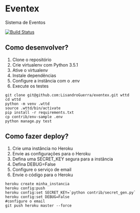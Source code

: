 # Eventex

Sistema de Eventos

[![Build Status](https://travis-ci.org/LisandroGuerra/eventex.svg?branch=master)](https://travis-ci.org/LisandroGuerra/eventex)


## Como desenvolver?

1. Clone o repositório
2. Crie virtualenv com Python 3.5.1
3. Ative o virtualenv
4. Instale dependências
5. Configure a instância com o .env
6. Execute os testes

```console
git clone git@github.com:LisandroGuerra/exentex.git wttd
cd wttd
python -m venv .wttd
source .wttd/bin/activate
pip install -r requirements.txt
cp contrib/env-sample .env
python manage.py test
```

## Como fazer deploy?

1. Crie uma instância no Heroku
2. Envie as configurações para o Heroku
3. Defina uma SECRET_KEY segura para a instância
4. Defina DEBUG=False
5. Configure o serviço de email
6. Envie o código para o Heroku

```console
heroku create minha_instancia
heroku config:push
heroku config:set SECRET_KEY=`python contrib/secret_gen.py`
heroku config:set DEBUG=False
#configure o email
git push heroku master --force
```
